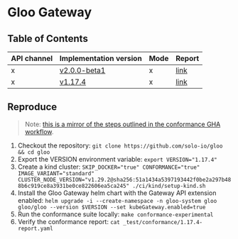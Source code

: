 # Gloo Gateway

## Table of Contents

|API channel|Implementation version|Mode|Report|
|-----------|----------------------|----|------|
|x|[v2.0.0-beta1](https://github.com/solo-io/gloo/releases/tag/v2.0.0-beta1)|x|[link](./v2.0.0-beta1-report.yaml)|
|x|[v1.17.4](https://github.com/solo-io/gloo/releases/tag/v1.17.4)|x|[link](./v1.17.4-report.yaml)|

## Reproduce

> Note: [this is a mirror of the steps outlined in the conformance GHA workflow](https://github.com/solo-io/gloo/blob/main/.github/workflows/composite-actions/kube-gateway-api-conformance-tests/action.yaml).

1. Checkout the repository: `git clone https://github.com/solo-io/gloo && cd gloo`
2. Export the VERSION environment variable: `export VERSION="1.17.4"`
3. Create a kind cluster: `SKIP_DOCKER="true" CONFORMANCE="true" IMAGE_VARIANT="standard" CLUSTER_NODE_VERSION="v1.29.2@sha256:51a1434a5397193442f0be2a297b488b6c919ce8a3931be0ce822606ea5ca245" ./ci/kind/setup-kind.sh`
4. Install the Gloo Gateway helm chart with the Gateway API extension enabled: `helm upgrade -i --create-namespace -n gloo-system gloo gloo/gloo --version $VERSION --set kubeGateway.enabled=true`
5. Run the conformance suite locally: `make conformance-experimental`
6. Verify the conformance report: `cat _test/conformance/1.17.4-report.yaml`
